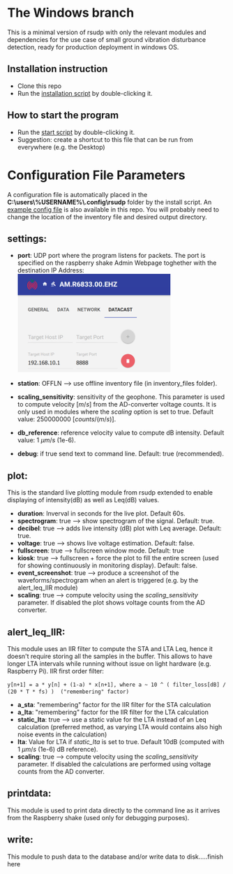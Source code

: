 # The Windows branch
This is a minimal version of rsudp with only the relevant modules and dependencies for the use case of small ground vibration disturbance detection, ready for production deployment in windows OS.

## Installation instruction
- Clone this repo
- Run the [installation script](win-install-rsudp.bat) by double-clicking it.


## How to start the program
- Run the [start script](win-start-rsudp.bat) by double-clicking it.
- Suggestion: create a shortcut to this file that can be run from everywhere (e.g. the Desktop)


# Configuration File Parameters
A configuration file is automatically placed in the **C:\users\\%USERNAME%\\.config\rsudp** folder by the install script. An [example config file](config_file_sample.json) is also available in this repo. You will probably need to change the location of the inventory file and desired output directory.

## settings:
- **port**: UDP port where the program listens for packets. The port is specified on the raspberry shake Admin Webpage toghether with the destination IP Address:
    <img src="docs/rs_webgui_datacast.PNG" width="350" height="225">

- **station**: OFFLN  --> use offline inventory file (in inventory_files folder).
- **scaling_sensitivity**: sensitivity of the geophone. This parameter is used to compute velocity [$m/s$] from the AD-converter voltage counts. It is only used in modules where the *scaling* option is set to true. Default value: 250000000 [$counts/(m/s)$].
- **db_reference**: reference velocity value to compute dB intensity. Default value: 1 $\mu m/s$ (1e-6).
- **debug**: if true send text to command line. Default: true (recommended).

## plot:
This is the standard live plotting module from rsudp extended to enable displaying of intensity(dB) as well as Leq(dB) values.

- **duration**: Inverval in seconds for the live plot. Default 60s.
- **spectrogram**: true --> show spectrogram of the signal. Default: true.
- **decibel**: true --> adds live intensity (dB) plot with Leq average. Default: true.
- **voltage**: true --> shows live voltage estimation. Default: false.
- **fullscreen**: true --> fullscreen window mode. Default: true
- **kiosk**: true --> fullscreen + force the plot to fill the entire screen (used for showing continuously in monitoring display). Default: false.
- **event_screenshot**: true --> produce a screenshot of the waveforms/spectrogram when an alert is triggered (e.g. by the alert_leq_IIR module)
- **scaling**: true --> compute velocity using the *scaling_sensitivity* parameter. If disabled the plot shows voltage counts from the AD converter.

## alert_leq_IIR:
This module uses an IIR filter to compute the STA and LTA Leq, hence it doesn't require storing all the samples in the buffer. This allows to have longer LTA intervals while running without issue on light hardware (e.g. Raspberry Pi). 
IIR first order filter:

    y[n+1] = a * y[n] + (1-a) * x[n+1], where a ~ 10 ^ ( filter_loss[dB] / (20 * T * fs) )  ("remembering" factor)

- **a_sta**: "remembering" factor for the IIR filter for the STA calculation
- **a_lta**: "remembering" factor for the IIR filter for the LTA calculation
- **static_lta**: true --> use a static value for the LTA instead of an Leq calculation (preferred method, as varying LTA would contains also high noise events in the calculation)
- **lta**: Value for LTA if *static_lta* is set to true. Default 10dB (computed with 1 $\mu m/s$ (1e-6) dB reference).
- **scaling**: true --> compute velocity using the *scaling_sensitivity* parameter. If disabled the calculations are performed using voltage counts from the AD converter.

## printdata:
This module is used to print data directly to the command line as it arrives from the Raspberry shake (used only for debugging purposes).

## write:
This module to push data to the database and/or write data to disk.....finish here



